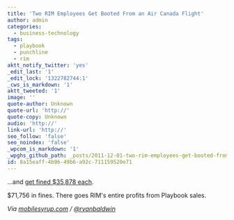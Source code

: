```yaml
---
title: 'Two RIM Employees Get Booted From an Air Canada Flight'
author: admin
categories:
  - business-technology
tags:
  - playbook
  - punchline
  - rim
aktt_notify_twitter: 'yes'
_edit_last: '1'
_edit_lock: '1322782744:1'
_cws_is_markdown: '1'
aktt_tweeted: '1'
image: ''
quote-author: Unknown
quote-url: 'http://'
quote-copy: Unknown
audio: 'http://'
link-url: 'http://'
seo_follow: 'false'
seo_noindex: 'false'
_wpcom_is_markdown: '1'
_wpghs_github_path: _posts/2011-12-01-two-rim-employees-get-booted-from-an-air-canada-flight.md
id: 8a15eaff-4b9b-49b6-a92c-711159520e71
---
```

<p>...and <a href="http://www.thestar.com/business/article/1095673--drunk-rim-employees-disrupt-beijing-bound-flight?bn=1">get fined $35,878 each</a>.</p>
<p>$71,756 in fines. There goes RIM's entire profits from Playbook sales.</p>
<p><em>Via <a href="http://mobilesyrup.com/2011/12/01/two-drunk-rim-employees-get-booted-from-an-air-canada-flight-each-fined-35878/">mobilesyrup.com</a> / <a href="https://twitter.com/ryanbaldwin/status/142379015938899968">@ryanbaldwin</a></em></p>
